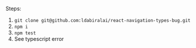 Steps:

1. `git clone git@github.com:ldabiralai/react-navigation-types-bug.git`
2. `npm i`
3. `npm test`
4. See typescript error